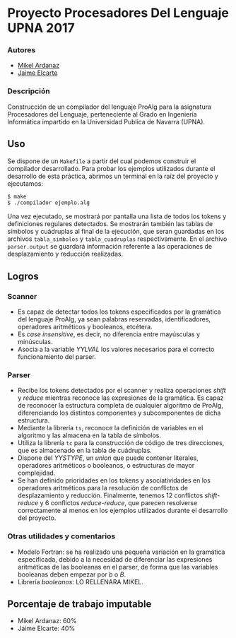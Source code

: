 # Proyecto Procesadores Del Lenguaje UPNA 2017

### Autores
 - [Mikel Ardanaz](https://github.com/MikelArdanaz)
 - [Jaime Elcarte](https://github.com/jaimeelcarte)

### Descripción
Construcción de un compilador del lenguaje ProAlg para la asignatura Procesadores del Lenguaje, perteneciente al Grado en Ingeniería Informática impartido en la Universidad Publica de Navarra (UPNA).
  
## Uso
Se dispone de un `Makefile` a partir del cual podemos construir el compilador desarrollado. Para probar los ejemplos utilizados durante el desarrollo de esta práctica, abrimos un terminal en la raíz del proyecto y ejecutamos:
```bash
$ make
$ ./compilador ejemplo.alg
```
Una vez ejecutado, se mostrará por pantalla una lista de todos los tokens y definiciones regulares detectados. Se mostrarán también las tablas de símbolos y cuádruplas al final de la ejecución, que seran guardadas en los archivos `tabla_simbolos` y `tabla_cuadruplas` respectivamente. En el archivo `parser.output` se guardará información referente a las operaciones de desplazamiento y reducción realizadas.
  
## Logros
### Scanner
 - Es capaz de detectar todos los tokens especificados por la gramática del lenguaje ProAlg, ya sean palabras reservadas, identificadores, operadores aritméticos y booleanos, etcétera. 
 - Es _case insensitive_, es decir, no diferencia entre mayúsculas y minúsculas.
 - Asocia a la variable _YYLVAL_ los valores necesarios para el correcto funcionamiento del parser.

### Parser
 - Recibe los tokens detectados por el scanner y realiza operaciones _shift_ y _reduce_ mientras reconoce las expresiones de la gramática. Es capaz de reconocer la estructura completa de cualquier algoritmo de ProAlg, diferenciando los distintos componentes y subcomponentes de dicha estructura.
 - Mediante la librería `ts`, reconoce la definición de variables en el algoritmo y las almacena en la tabla de símbolos.
 - Utiliza la librería `tc` para la construcción de código de tres direcciones, que es almacenado en la tabla de cuádruplas.
 - Dispone del _YYSTYPE_, un _union_ que puede contener literales, operadores aritméticos o booleanos, o estructuras de mayor complejidad.
 - Se han definido prioridades en los tokens y asociatividades en los operadores aritméticos para la resolución de conflictos de desplazamiento y reducción. Finalmente, tenemos 12 conflictos _shift-reduce_ y 6 conflictos _reduce-reduce_, que parecen resolverse correctamente al menos en los ejemplos utilizados durante el desarrollo del proyecto.  
  
### Otras utilidades y comentarios
 - Modelo Fortran: se ha realizado una pequeña variación en la gramática especificada, debido a la necesidad de diferenciar las expresiones aritméticas de las booleanas en el parser, de forma que las variables booleanas deben empezar por _b_ o _B_.
 - Librería _booleanos_: LO RELLENARA MIKEL.  
  
## Porcentaje de trabajo imputable
 - Mikel Ardanaz: 60%
 - Jaime Elcarte: 40%
